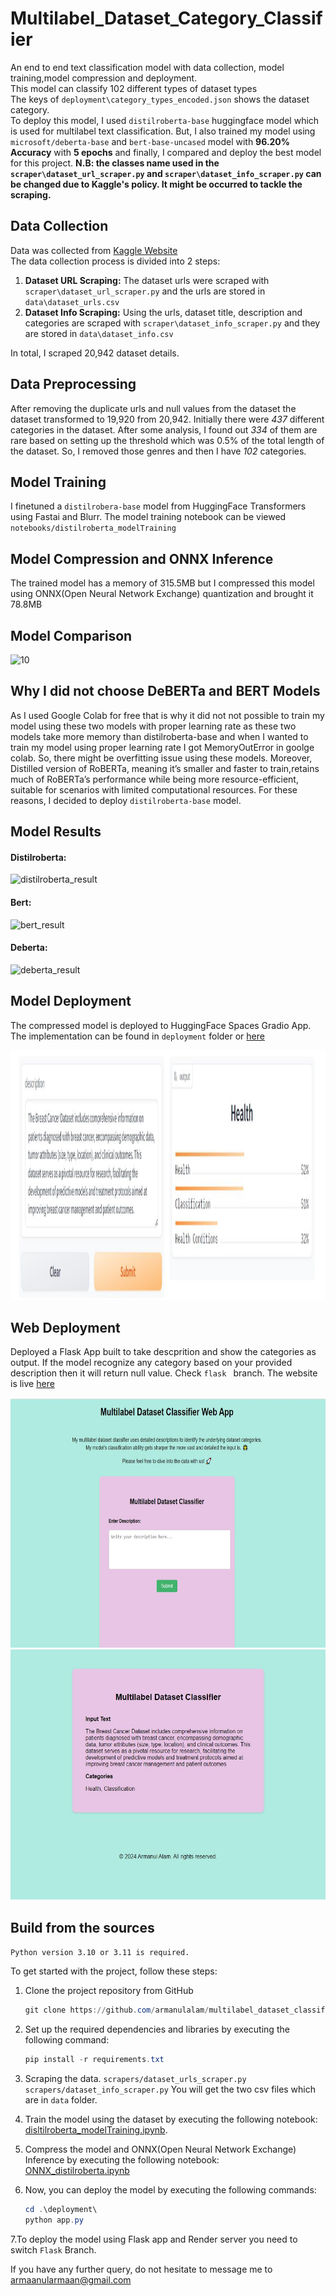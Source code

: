 # Multilabel_Dataset_Category_Classifier
An end to end text classification model with data collection, model training,model compression and deployment. <br/>
This model can classify 102 different types of dataset types <br/>The keys of `deployment\category_types_encoded.json` shows the dataset category.<br>
To deploy this model, I used `distilroberta-base` huggingface model which is used for multilabel text classification. But, I also trained my model using `microsoft/deberta-base` and `bert-base-uncased` model with **96.20% Accuracy** with **5 epochs** and finally, I compared and deploy the best model for this project.
**N.B: the classes name used in the `scraper\dataset_url_scraper.py` and  `scraper\dataset_info_scraper.py` can be changed due to Kaggle's policy. It might be occurred to tackle the scraping.**

 ## Data Collection

Data was collected from [Kaggle Website](https://www.kaggle.com/datasets) <br/>The data collection process is divided into 2 steps:

1. **Dataset URL Scraping:** The dataset urls were scraped with `scraper\dataset_url_scraper.py` and the urls are stored in `data\dataset_urls.csv`
2. **Dataset Info Scraping:** Using the urls, dataset title, description and categories are scraped with `scraper\dataset_info_scraper.py` and they are stored in `data\dataset_info.csv`

In total, I scraped 20,942 dataset details.

## Data Preprocessing

After removing the duplicate urls and null values from the dataset the dataset transformed to 19,920 from 20,942. Initially there were *437* different categories in the dataset. After some analysis, I found out *334* of them are rare based on setting up the threshold which was 0.5% of the total length of the dataset. So, I removed those genres and then I have *102* categories. 

## Model Training

I finetuned a `distilrobera-base` model from HuggingFace Transformers using Fastai and Blurr. The model training notebook can be viewed `notebooks/distilroberta_modelTraining`

## Model Compression and ONNX Inference

The trained model has a memory of 315.5MB but I compressed this model using ONNX(Open Neural Network Exchange) quantization and brought it 78.8MB

## Model Comparison
![10](https://github.com/armanulalam/multilabel_dataset_classifier/assets/65443530/19cc7503-40c4-4dc4-8a36-338e9bd19e82)


## Why I did not choose DeBERTa and BERT Models
As I used Google Colab for free that is why it did not not possible to train my model using these two models with proper learning rate as these two models take more memory than distilroberta-base and when I wanted to train my model using proper learning rate I got MemoryOutError in goolge colab. So, there might be overfitting issue using these models. Moreover, Distilled version of RoBERTa, meaning it’s smaller and faster to train,retains much of RoBERTa’s performance while being more resource-efficient, suitable for scenarios with limited computational resources. For these reasons, I decided to deploy `distilroberta-base` model.

## Model Results
#### Distilroberta:
![distilroberta_result](https://github.com/armanulalam/multilabel_dataset_classifier/assets/65443530/59859d8b-5eb1-4664-a578-52fee229f6c0)

#### Bert:
![bert_result](https://github.com/armanulalam/multilabel_dataset_classifier/assets/65443530/f93991f3-0382-444c-b3b6-89157eb0eb89)

#### Deberta:
![deberta_result](https://github.com/armanulalam/multilabel_dataset_classifier/assets/65443530/08f59ae5-47ab-4f9f-9188-1a0ac2f0b456)

## Model Deployment

The compressed model is deployed to HuggingFace Spaces Gradio App. The implementation can be found in `deployment` folder or [here](https://huggingface.co/spaces/Armanul/multilabel_dataset_classifier) 

<img src = "deployment/gradio_app.JPG" width="800" height="400">

## Web Deployment
Deployed a Flask App built to take descprition and show the categories as output. If the model recognize any category based on your provided description then it will return null value. Check `flask ` branch. The website is live [here](https://multilabel-dataset-classifier.onrender.com) 

<img src = "deployment/flask_app_home.JPG" width="800" height="400">
<img src = "deployment/flask_app_results.JPG" width="800" height="400">

## Build from the sources
`Python version 3.10 or 3.11 is required.`

To get started with the project, follow these steps:

1. Clone the project repository from GitHub

    ```powershell
    git clone https://github.com/armanulalam/multilabel_dataset_classifier.git
    ```

2. Set up the required dependencies and libraries by executing the following command:

    ```powershell
    pip install -r requirements.txt
    ```

3. Scraping the data.
   `scrapers/dataset_urls_scraper.py`
   `scrapers/dataset_info_scraper.py`
You will get the two csv files which are in `data` folder.

4. Train the model using the dataset by executing the following notebook: [disltilroberta_modelTraining.ipynb](notebooks/disltilroberta_modelTraining.ipynb).
5. Compress the model and ONNX(Open Neural Network Exchange) Inference by executing the following notebook: [ONNX_distilroberta.ipynb](notebooks/ONNX_distilroberta.ipynb)
6. Now, you can deploy the model by executing the following commands:

    ```powershell
    cd .\deployment\
    python app.py
    ```
7.To deploy the model using Flask app and Render server you need to switch `Flask` Branch. 

If you have any further query, do not hesitate to message me to armaanularmaan@gmail.com
